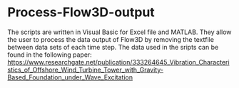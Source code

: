 # Process-Flow3D-output
The scripts are written in Visual Basic for Excel file and MATLAB. They allow the user to process the data output of Flow3D by removing the textfile between data sets of each time step. The data used in the sripts can be found in the following paper: https://www.researchgate.net/publication/333264645_Vibration_Characteristics_of_Offshore_Wind_Turbine_Tower_with_Gravity-Based_Foundation_under_Wave_Excitation

